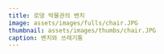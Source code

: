 ```yaml
---
title: 로댕 박물관의 벤치
image: assets/images/fulls/chair.JPG
thumbnail: assets/images/thumbs/chair.JPG
caption: 벤치와 쓰레기통
---
```


